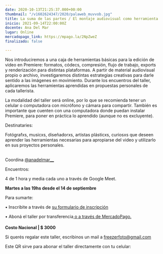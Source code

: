 ```yaml
---
date: 2020-10-13T21:25:37.000+00:00
thumbnail: "/v1602624347/2020/palaweb_muvvob.jpg"
title: La suma de las partes / El montaje audiovisual como herramienta creativa
inicio: 2021-09-14T22:00:00Z
docente: Ana Del Mar
lugar: Online
mercadopago_link: https://mpago.la/2NpZweZ
finalizado: false

---
```

Nos introduciremos a una caja de herramientas básicas para la edición de video en Premiere: formatos, códecs, compresión, flujo de trabajo, exports y renderización para distintas plataformas. A partir de material audiovisual propio o archivo, investigaremos distintas estrategias creativas para darle sentido a las imágenes en movimiento. Durante los encuentros del taller, aplicaremos las herramientas aprendidas en propuestas personales de cada tallerista.

La modalidad del taller será online, por lo que se recomienda tener un celular o computadora con micrófono y cámara para compartir. También es importante que cuenten con una computadora donde puedan instalar Premiere, para poner en práctica lo aprendido (aunque no es excluyente).

Destinataries:

Fotógrafxs, musicxs, diseñadorxs, artistas plásticxs, curiosxs que deseen aprender las herramientas necesarias para apropiarse del video y utilizarlo en sus proyectos personales.

[  
]()Coordina [@anadelmar__](www.instagram.com/anadelmar__)

Encuentros:

4 de 1 hora y media cada uno a través de Google Meet.

**Martes a las 19hs desde el 14 de septiembre** 

Para sumarte:

• Inscribite a través de [su formulario de inscripción](https://docs.google.com/forms/d/1Enu3uYCDMTC9tltU9xIWH07sFVei9Evy8dOMh06Gafc/edit)

• Aboná el taller por transferencia[ o a través de MercadoPago.](https://mpago.la/2NpZweZ)

#### 

**Costo Nacional | $ 3000**

Si querés regalar este taller, escribinos un mail a freezerfoto@gmail.com

Este QR sirve para abonar el taller directamente con tu celular:
